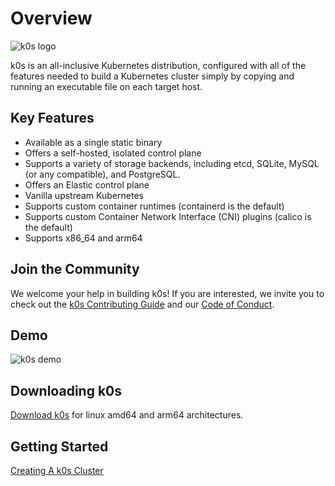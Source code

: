 # Overview

![k0s logo](img/k0s-logo-full-color.svg)

k0s is an all-inclusive Kubernetes distribution, configured with all of the features needed to build a Kubernetes cluster simply by copying and running an executable file on each target host.

## Key Features

- Available as a single static binary
- Offers a self-hosted, isolated control plane
- Supports a variety of storage backends, including etcd, SQLite, MySQL (or any compatible), and PostgreSQL.
- Offers an Elastic control plane
- Vanilla upstream Kubernetes
- Supports custom container runtimes (containerd is the default)
- Supports custom Container Network Interface (CNI) plugins (calico is the default)
- Supports x86_64 and arm64

## Join the Community

We welcome your help in building k0s! If you are interested, we invite you to check out the [k0s Contributing Guide](contributors/overview.md) and our [Code of Conduct](contributors/CODE_OF_CONDUCT.md).

## Demo

![k0s demo](img/k0s_demo.gif)

## Downloading k0s

[Download k0s](https://github.com/k0sproject/k0s/releases) for linux amd64 and arm64 architectures.

## Getting Started

[Creating A k0s Cluster](install.md)